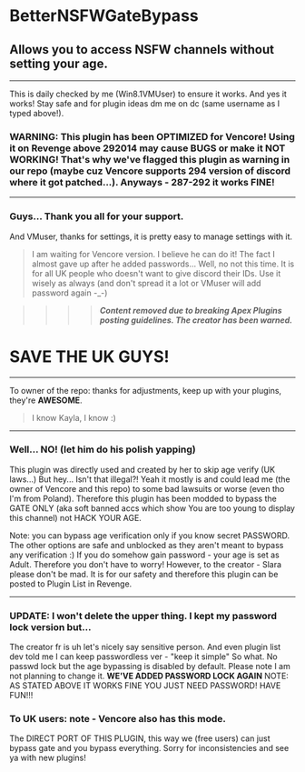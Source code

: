 # BetterNSFWGateBypass 
## Allows you to access NSFW channels without setting your age.

__ __
This is daily checked by me (Win8.1VMUser) to ensure it works. And yes it works!
Stay safe and for plugin ideas dm me on dc (same username as I typed above!).
### WARNING: This plugin has been OPTIMIZED for Vencore! Using it on Revenge above 292014 may cause BUGS or make it NOT WORKING! That's why we've flagged this plugin as warning in our repo (maybe cuz Vencore supports 294 version of discord where it got patched...). Anyways - 287-292 it works FINE!
__ __
### Guys... Thank you all for your support. 
And VMuser, thanks for settings, it is pretty easy to manage settings with it.
> I am waiting for Vencore version. I believe he can do it! The fact I almost gave up after he added passwords... Well, no not this time. It is for all UK people who doesn't want to give discord their IDs.
Use it wisely as always (and don't spread it a lot or VMuser will add password again -_-)

> > > > ***Content removed due to breaking Apex Plugins posting guidelines. The creator has been warned.***

# SAVE THE UK GUYS!

__ __
To owner of the repo: thanks for adjustments, keep up with your plugins, they're **AWESOME**.
> I know Kayla, I know :)

__ __
### Well... NO! (let him do his polish yapping)
This plugin was directly used and created by her to skip age verify (UK laws...) But hey... Isn't that illegal?!
Yeah it mostly is and could lead me (the owner of Vencore and this repo) to some bad lawsuits or worse (even tho I'm from Poland).
Therefore this plugin has been modded to bypass the GATE ONLY (aka soft banned accs which show You are too young to display this channel) not HACK YOUR AGE.

Note: you can bypass age verification only if you know secret PASSWORD. The other options are safe and unblocked as they aren't meant to bypass any verification :)
If you do somehow gain password - your age is set as Adult. Therefore you don't have to worry!
However, to the creator - Slara please don't be mad. It is for our safety and therefore this plugin can be posted to Plugin List in Revenge.

__ __
### UPDATE: I won't delete the upper thing. I kept my password lock version but...
The creator fr is uh let's nicely say sensitive person. And even plugin list dev told me I can keep passwordless ver - "keep it simple"
So what. No passwd lock but the age bypassing is disabled by default. Please note I am not planning to change it.
**WE'VE ADDED PASSWORD LOCK AGAIN**
NOTE: AS STATED ABOVE IT WORKS FINE YOU JUST NEED PASSWORD! HAVE FUN!!!

### To UK users: note - Vencore also has this mode.
The DIRECT PORT OF THIS PLUGIN, this way we (free users) can just bypass gate and you bypass everything. Sorry for inconsistencies and see ya with new plugins!
